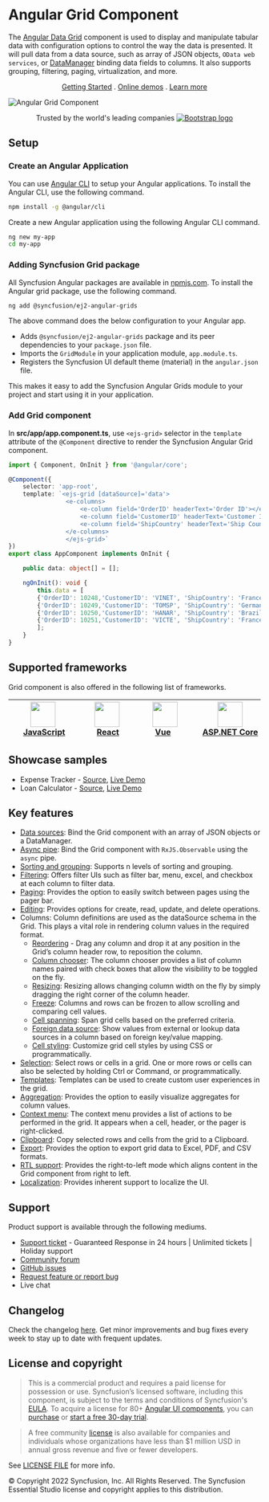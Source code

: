 # Angular Grid Component

The [Angular Data Grid](https://www.syncfusion.com/angular-ui-components/angular-grid?utm_source=npm&utm_medium=listing&utm_campaign=angular-grid-npm) component is used to display and manipulate tabular data with configuration options to control the way the data is presented. It will pull data from a data source, such as array of JSON objects, `OData web services`, or [DataManager](https://ej2.syncfusion.com/angular/documentation/data/data-binding/) binding data fields to columns. It also supports grouping, filtering, paging, virtualization, and more.

<p align="center">
  <a href="https://ej2.syncfusion.com/angular/documentation/grid/getting-started/?utm_source=npm&utm_medium=listing&utm_campaign=angular-grid-npm">Getting Started</a> .
  <a href="https://ej2.syncfusion.com/angular/demos/?utm_source=npm&utm_medium=listing&utm_campaign=angular-grid-npm#/material/grid/over-view">Online demos</a> .
  <a href="https://www.syncfusion.com/angular-components/angular-grid?utm_source=npm&utm_medium=listing&utm_campaign=angular-grid-npm">Learn more</a>
</p>

![Angular Grid Component](https://raw.githubusercontent.com/SyncfusionExamples/nuget-img/master/angular/angular-datagrid.png)

<p align="center">
Trusted by the world's leading companies
  <a href="https://www.syncfusion.com">
    <img src="https://raw.githubusercontent.com/SyncfusionExamples/nuget-img/master/syncfusion/syncfusion-trusted-companies.webp" alt="Bootstrap logo">
  </a>
</p>

## Setup

### Create an Angular Application

You can use [Angular CLI](https://github.com/angular/angular-cli) to setup your Angular applications. To install the Angular CLI, use the following command.

```bash
npm install -g @angular/cli
```

Create a new Angular application using the following Angular CLI command.

```bash
ng new my-app
cd my-app
```

### Adding Syncfusion Grid package

All Syncfusion Angular packages are available in [npmjs.com](https://www.npmjs.com/~syncfusionorg). To install the Angular grid package, use the following command.

```bash
ng add @syncfusion/ej2-angular-grids
```

The above command does the below configuration to your Angular app.
 
 * Adds `@syncfusion/ej2-angular-grids` package and its peer dependencies to your `package.json` file.
 * Imports the `GridModule` in your application module, `app.module.ts`.
 * Registers the Syncfusion UI default theme (material) in the `angular.json` file.

This makes it easy to add the Syncfusion Angular Grids module to your project and start using it in your application.

### Add Grid component

In **src/app/app.component.ts**, use `<ejs-grid>` selector in the `template` attribute of the `@Component` directive to render the Syncfusion Angular Grid component.

```typescript
import { Component, OnInit } from '@angular/core';

@Component({
    selector: 'app-root',
    template: `<ejs-grid [dataSource]='data'>
                <e-columns>
                    <e-column field='OrderID' headerText='Order ID'></e-column>
                    <e-column field='CustomerID' headerText='Customer ID'></e-column>
                    <e-column field='ShipCountry' headerText='Ship Country'></e-column>
                </e-columns>
                </ejs-grid>`
})
export class AppComponent implements OnInit {

    public data: object[] = [];

    ngOnInit(): void {
        this.data = [
		{'OrderID': 10248,'CustomerID': 'VINET', 'ShipCountry': 'France'},
		{'OrderID': 10249,'CustomerID': 'TOMSP', 'ShipCountry': 'Germany'},
		{'OrderID': 10250,'CustomerID': 'HANAR', 'ShipCountry': 'Brazil' },
		{'OrderID': 10251,'CustomerID': 'VICTE', 'ShipCountry': 'France'}
		];
    }
}
```
		
## Supported frameworks

Grid component is also offered in the following list of frameworks.

| [<img src="https://ej2.syncfusion.com/github/images/js.svg" height="50" />](https://www.syncfusion.com/javascript-ui-controls?utm_medium=listing&utm_source=github)<br/>&nbsp;&nbsp;&nbsp;&nbsp;&nbsp;[JavaScript](https://www.syncfusion.com/javascript-ui-controls?utm_medium=listing&utm_source=github)&nbsp;&nbsp;&nbsp;&nbsp; | [<img src="https://ej2.syncfusion.com/github/images/react.svg"  height="50" />](https://www.syncfusion.com/react-ui-components?utm_medium=listing&utm_source=github)<br/>&nbsp;&nbsp;&nbsp;&nbsp;&nbsp;&nbsp;&nbsp;[React](https://www.syncfusion.com/react-ui-components?utm_medium=listing&utm_source=github)&nbsp;&nbsp;&nbsp;&nbsp;&nbsp;&nbsp; | [<img src="https://ej2.syncfusion.com/github/images/vue.svg" height="50" />](https://www.syncfusion.com/vue-ui-components?utm_medium=listing&utm_source=github)<br/>&nbsp;&nbsp;&nbsp;&nbsp;&nbsp;&nbsp;&nbsp;[Vue](https://www.syncfusion.com/vue-ui-components?utm_medium=listing&utm_source=github)&nbsp;&nbsp;&nbsp;&nbsp;&nbsp;&nbsp;&nbsp;&nbsp;&nbsp; | [<img src="https://ej2.syncfusion.com/github/images/netcore.svg" height="50" />](https://www.syncfusion.com/aspnet-core-ui-controls?utm_medium=listing&utm_source=github)<br/>&nbsp;&nbsp;[ASP.NET&nbsp;Core](https://www.syncfusion.com/aspnet-core-ui-controls?utm_medium=listing&utm_source=github)&nbsp;&nbsp; | [<img src="https://ej2.syncfusion.com/github/images/netmvc.svg" height="50" />](https://www.syncfusion.com/aspnet-mvc-ui-controls?utm_medium=listing&utm_source=github)<br/>&nbsp;&nbsp;[ASP.NET&nbsp;MVC](https://www.syncfusion.com/aspnet-mvc-ui-controls?utm_medium=listing&utm_source=github)&nbsp;&nbsp; | 
| :-----: | :-----: | :-----: | :-----: | :-----: |

## Showcase samples

* Expense Tracker - [Source](https://github.com/syncfusion/ej2-showcase-angular-expensetracker?utm_source=npm&utm_medium=listing&utm_campaign=angular-grid-npm), [Live Demo](https://ej2.syncfusion.com/showcase/angular/expensetracker/#/dashboard?utm_source=npm&utm_medium=listing&utm_campaign=angular-grid-npm)
* Loan Calculator - [Source](https://github.com/syncfusion/ej2-sample-ng-loancalculator?utm_source=npm&utm_medium=listing&utm_campaign=angular-grid-npm), [Live Demo](https://ej2.syncfusion.com/showcase/angular/loancalculator/?utm_source=npm&utm_medium=listing&utm_campaign=angular-grid-npm)

## Key features

* [Data sources](https://ej2.syncfusion.com/angular/demos/?utm_source=npm&utm_medium=listing&utm_campaign=angular-grid-npm#/material/grid/local-data): Bind the Grid component with an array of JSON objects or a DataManager.
* [Async pipe](https://ej2.syncfusion.com/angular/demos/?utm_source=npm&utm_medium=listing&utm_campaign=angular-grid-npm#/material/grid/async-pipe): Bind the Grid component with `RxJS.Observable` using the `async` pipe.
* [Sorting and grouping](https://ej2.syncfusion.com/angular/demos/?utm_source=npm&utm_medium=listing&utm_campaign=angular-grid-npm#/material/grid/grouping): Supports n levels of sorting and grouping.
* [Filtering](https://ej2.syncfusion.com/angular/demos/?utm_source=npm&utm_medium=listing&utm_campaign=angular-grid-npm#/material/grid/filtering): Offers filter UIs such as filter bar, menu, excel, and checkbox at each column to filter data.
* [Paging](https://ej2.syncfusion.com/angular/demos/?utm_source=npm&utm_medium=listing&utm_campaign=angular-grid-npm#/material/grid/paging): Provides the option to easily switch between pages using the pager bar.
* [Editing](https://ej2.syncfusion.com/angular/demos/?utm_source=npm&utm_medium=listing&utm_campaign=angular-grid-npm#/material/grid/normal-edit): Provides options for create, read, update, and delete operations.
* Columns: Column definitions are used as the dataSource schema in the Grid. This plays a vital role in rendering column values in the required format.
  * [Reordering](https://ej2.syncfusion.com/angular/demos/?utm_source=npm&utm_medium=listing&utm_campaign=angular-grid-npm#/material/grid/column/reorder) - Drag any column and drop it at any position in the Grid’s column header row, to reposition the column.
  * [Column chooser](https://ej2.syncfusion.com/angular/demos/?utm_source=npm&utm_medium=listing&utm_campaign=angular-grid-npm#/material/grid/column/column-chooser): The column chooser provides a list of column names paired with check boxes that allow the visibility to be toggled on the fly.
  * [Resizing](https://ej2.syncfusion.com/angular/demos/?utm_source=npm&utm_medium=listing&utm_campaign=angular-grid-npm#/material/grid/column/column-resizing): Resizing allows changing column width on the fly by simply dragging the right corner of the column header.
  * [Freeze](https://ej2.syncfusion.com/angular/demos/?utm_source=npm&utm_medium=listing&utm_campaign=angular-grid-npm#/material/grid/frozen-rows): Columns and rows can be frozen to allow scrolling and comparing cell values.
  * [Cell spanning](https://ej2.syncfusion.com/angular/demos/?utm_source=npm&utm_medium=listing&utm_campaign=angular-grid-npm#/material/grid/column/column-spanning): Span grid cells based on the preferred criteria.
  * [Foreign data source](https://ej2.syncfusion.com/angular/demos/?utm_source=npm&utm_medium=listing&utm_campaign=angular-grid-npm#/material/grid/column/foreign-key): Show values from external or lookup data sources in a column based on foreign key/value mapping.
  * [Cell styling](https://ej2.syncfusion.com/angular/documentation/grid/how-to/?utm_source=npm&utm_medium=listing&utm_campaign=angular-grid-npm#customize-column-styles): Customize grid cell styles by using CSS or programmatically.
* [Selection](https://ej2.syncfusion.com/angular/demos/?utm_source=npm&utm_medium=listing&utm_campaign=angular-grid-npm#/material/grid/selection): Select rows or cells in a grid. One or more rows or cells can also be selected by holding Ctrl or Command, or programmatically.
* [Templates](https://ej2.syncfusion.com/angular/demos/?utm_source=npm&utm_medium=listing&utm_campaign=angular-grid-npm#/material/grid/column-template): Templates can be used to create custom user experiences in the grid.
* [Aggregation](https://ej2.syncfusion.com/angular/demos/?utm_source=npm&utm_medium=listing&utm_campaign=angular-grid-npm#/material/grid/aggregate-default): Provides the option to easily visualize aggregates for column values.
* [Context menu](https://ej2.syncfusion.com/angular/demos/?utm_source=npm&utm_medium=listing&utm_campaign=angular-grid-npm#/material/grid/context-menu): The context menu provides a list of actions to be performed in the grid. It appears when a cell, header, or the pager is right-clicked.
* [Clipboard](https://ej2.syncfusion.com/angular/demos/?utm_source=npm&utm_medium=listing&utm_campaign=angular-grid-npm#/material/grid/clipboard): Copy selected rows and cells from the grid to a Clipboard.
* [Export](https://ej2.syncfusion.com/angular/demos/?utm_source=npm&utm_medium=listing&utm_campaign=angular-grid-npm#/material/grid/default-exporting): Provides the option to export grid data to Excel, PDF, and CSV formats.
* [RTL support](https://ej2.syncfusion.com/angular/documentation/grid/global-local/?utm_source=npm&utm_medium=listing&utm_campaign=angular-grid-npm#right-to-left---rtl): Provides the right-to-left mode which aligns content in the Grid component from right to left.
* [Localization](https://ej2.syncfusion.com/angular/documentation/grid/global-local/?utm_source=npm&utm_medium=listing&utm_campaign=angular-grid-npm#localization): Provides inherent support to localize the UI.

## Support

Product support is available through the following mediums.

* [Support ticket](https://support.syncfusion.com/support/tickets/create) - Guaranteed Response in 24 hours | Unlimited tickets | Holiday support
* [Community forum](https://www.syncfusion.com/forums/angular-js2?utm_source=npm&utm_medium=listing&utm_campaign=angular-grid-npm)
* [GitHub issues](https://github.com/syncfusion/ej2-angular-ui-components/issues/new)
* [Request feature or report bug](https://www.syncfusion.com/feedback/angular?utm_source=npm&utm_medium=listing&utm_campaign=angular-grid-npm)
* Live chat

## Changelog

Check the changelog [here](https://github.com/syncfusion/ej2-angular-ui-components/blob/master/components/grids/CHANGELOG.md?utm_source=npm&utm_medium=listing&utm_campaign=angular-grid-npm). Get minor improvements and bug fixes every week to stay up to date with frequent updates.

## License and copyright

> This is a commercial product and requires a paid license for possession or use. Syncfusion’s licensed software, including this component, is subject to the terms and conditions of Syncfusion's [EULA](https://www.syncfusion.com/eula/es/). To acquire a license for 80+ [Angular UI components](https://www.syncfusion.com/angular-components), you can [purchase](https://www.syncfusion.com/sales/products) or [start a free 30-day trial](https://www.syncfusion.com/account/manage-trials/start-trials).

> A free community [license](https://www.syncfusion.com/products/communitylicense) is also available for companies and individuals whose organizations have less than $1 million USD in annual gross revenue and five or fewer developers.

See [LICENSE FILE](https://github.com/syncfusion/ej2-angular-ui-components/blob/master/license?utm_source=npm&utm_medium=listing&utm_campaign=angular-grid-npm) for more info.

&copy; Copyright 2022 Syncfusion, Inc. All Rights Reserved. The Syncfusion Essential Studio license and copyright applies to this distribution.

